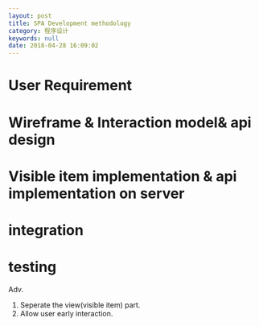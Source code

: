 ```yaml
---
layout: post
title: SPA Development methodology
category: 程序设计
keywords: null
date: 2018-04-28 16:09:02
---
```


# User Requirement

# Wireframe & Interaction model& api design

# Visible item implementation & api implementation on server

# integration

# testing

Adv.

1.  Seperate the view(visible item) part.
2.  Allow user early interaction.
